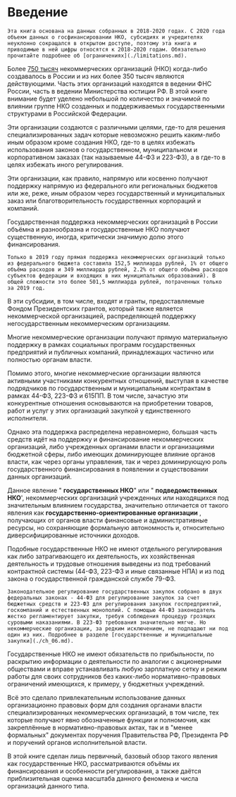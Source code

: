 
# Введение
```admonish warning
Эта книга основана на данных собранных в 2018-2020 годах. С 2020 года объекм данных о госфинансировании НКО, субсидиях и учредителях неуклонно сокращался в открытом доступе, поэтому эта книга и приводимые в ней цифры относятся к 2018-2020 годам. Обязательно прочитайте подробнее об [ограничениях](./limitations.md).
```
Более [750 тысяч](openngo.ru/) некоммерческих организаций (НКО) когда-либо создавалось в России и из них более 350 тысяч являются действующими. Часть этих организаций находятся в ведении ФНС России, часть в ведении Министерства юстиции РФ. В этой книге внимание будет уделено небольшой по количество и значимой по влиянии группе НКО созданных и поддерживаемых государственными структурами в Российской Федерации.

Эти организации создаются с различными целями, где-то для решения специализированных задач которые невозможно решить каким-либо иным образом кроме создания НКО, где-то в целях избежать использования законов о государственном, муниципальном и корпоративном заказах (так называемые 44-ФЗ и 223-ФЗ), а в где-то в целях избежать иного регулирования.

Эти организации, как правило, напрямую или косвенно получают поддержку напрямую из федерального или региональных бюджетов или же, реже, иным образом через государственный и муниципальных заказ или благотворительность государственных корпораций и компаний.

Государственная поддержка некоммерческих организаций в России объёмна и разнообразна и государственные НКО получают существенную, иногда, критически значимую долю этого финансирования.

```admonish info 
Только в 2019 году прямая поддержка некоммерческих организаций только из федерального бюджета составила 152,5 миллиарда рублей, 1% от общего объёма расходов и 349 миллиарда рублей, 2.2% от общего объёма расходов субъектов федерации и входящих в них муниципальных образований). В общей сложности это более 501,5 миллиарда рублей, потраченных только за 2019 год.
```
В эти субсидии, в том числе, входят и гранты, предоставляемые Фондом Президентских грантов, который также является некоммерческой организацией, распределяющей поддержку негосударственным некоммерческим организациям.

Многие некоммерческие организации получают прямую материальную поддержку в рамках социальных программ государственных предприятий и публичных компаний, принадлежащих частично или полностью органам власти.

Помимо этого, многие некоммерческие организации являются активными участниками конкурентных отношений, выступая в качестве подрядчиков по государственным и муниципальным контрактам в рамках 44-ФЗ, 223-ФЗ и 615ПП. В том числе, зачастую эти конкурентные отношения основываются на приобретении товаров, работ и услуг у этих организаций закупкой у единственного исполнителя.

Однако эта поддержка распределена неравномерно, большая часть средств идёт на поддержку и финансирование некоммерческих организаций, либо учрежденных органами власти и организациями бюджетной сферы, либо имеющих доминирующее влияние органов власти, как через органы управления, так и через доминирующую роль государственного финансирования в появлении и существовании данных организаций.

Данное явление " **государственных НКО**" или " **подведомственных НКО**', некоммерческих организаций учрежденных или находящихся под значительным влиянием государства, значительно отличается от такого явления как **государственно-ориентированные организации** , получающих от органов власти финансовые и административные ресурсы, но сохраняющие формальную автономность и, относительно диверсифицированные источники доходов.

Подобные государственные НКО не имеют отдельного регулирования как либо затрагивающего их деятельность, их хозяйственная деятельность и трудовые отношения выведены из под требований контрактной системы (44-ФЗ, 223-ФЗ и иные связанные НПА) и из под закона о государственной гражданской службе 79-ФЗ.

```admonish note
Законодательное регулирование государственных закупок собрано в двух федеральных законах - 44-ФЗ для регулирование закупок за счет бюджетных средств и 223-ФЗ для регулирования закупок госпредприятий, госкомпаний и естественных монополий. С помощью 44-ФЗ законодатель жестко регламентирует закупки, требуя соблюдения процедур грозящих суровыми наказаниями. В 223-ФЗ требования значительно мягче. Но некоммерческие организации, за редким исключением, не подпадают ни под один из них. Подробнее в разделе [государственные и муниципальные закупки](./ch_06.md).
```

Государственные НКО не имеют обязательств по прибыльности, по раскрытию информации о деятельности по аналогии с акционерными обществами и вправе устанавливать любую зарплатную сетку и режим работы для своих сотрудников без каких-либо нормативно-правовых ограничений имеющихся, к примеру, у бюджетных учреждений.

Всё это сделало привлекательным использование данных организационно правовых форм для создания органами власти специализированных некоммерческих организаций, в том числе, тех которые получают явно обозначенные функции и полномочия, как закреплённые в нормативно-правовых актах, так и в "менее формальных" документах поручения Правительства РФ, Президента РФ и поручений органов исполнительной власти.

В этой книге сделан лишь первичный, базовый обзор такого явления как государственные НКО, рассматриваются объёмы их финансирования и особенности регулирования, а также даётся приблизительная оценка масштаба данного феномена и числа организаций данного типа. 